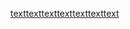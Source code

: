 [text](<../../../Downloads/message (1).txt>)[text](<../../../Downloads/message (2).txt>)[text](<../../../Downloads/message (3).txt>)[text](<../../../Downloads/message (4).txt>)[text](<../../../Downloads/message (5).txt>)[text](<../../../Downloads/message (6).txt>)[text](<../../../Downloads/message (7).txt>)
